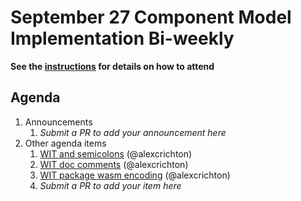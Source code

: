 # September 27 Component Model Implementation Bi-weekly

**See the [instructions](../README.md) for details on how to attend**

## Agenda
1. Announcements
    1. _Submit a PR to add your announcement here_
1. Other agenda items
    1. [WIT and semicolons](https://github.com/WebAssembly/component-model/pull/249) (@alexcrichton)
    1. [WIT doc comments](https://github.com/bytecodealliance/wasm-tools/issues/1206) (@alexcrichton)
    1. [WIT package wasm encoding](https://github.com/WebAssembly/component-model/pull/248) (@alexcrichton)
    1. _Submit a PR to add your item here_

